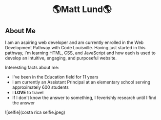 <h1 align="center">🌎Matt Lund🌎</h1>
<h2 align="left">About Me</h2>

<p>I am an aspiring web developer and am currently enrolled in the Web Development Pathway with Code Louisville. Having just started in this pathway, I'm learning HTML, CSS, and JavaScript and how each is used to develop an intuitive, engaging, and purposeful website.</p>

<p>Interesting facts about me:</p>

- I've been in the Education field for 11 years<br>
- I am currently an Assistant Principal at an elementary school serving approximately 600 students<br>
- I <strong>LOVE</strong> to travel<br>
- If I don't know the answer to something, I feverishly research until I find the answer<br>

![selfie](costa rica selfie.jpeg)
